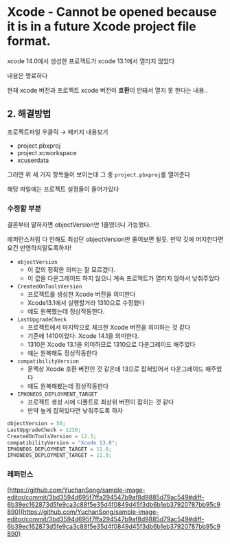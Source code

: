 # Xcode - Cannot be opened because it is in a future Xcode project file format.

xcode 14.0에서 생성한 프로젝트가 xcode 13.1에서 열리지 않았다

내용은 명료하다

현재 xcode 버전과 프로젝트 xcode 버전이 **호환**이 안돼서 열지 못 한다는 내용..

## **2. 해결방법**

프로젝트파일 우클릭 → 패키지 내용보기

- project.pbxproj
- project.xcworkspace
- xcuserdata

그러면 위 세 가지 항목들이 보이는데 그 중 `project.pbxproj`를 열어준다

해당 파일에는 프로젝트 설정들이 들어가있다

### 수정할 부분

결론부터 말하자면 objectVersion만 1줄였더니 가능했다.

레퍼런스처럼 다 안해도 최상단 objectVersion만 줄여보면 될듯. 만약 깃에 머지한다면 요건 반영하지말도록하자!

- `objectVersion`
    - 이 값의 정확한 의미는 잘 모르겠다.
    - 이 값을 다운그레이드 하지 않으니 계속 프로젝트가 열리지 않아서 낮춰주었다
- `CreatedOnToolsVersion`
    - 프로젝트를 생성한 Xcode 버전을 의미한다
    - Xcode13.1에서 실행할거라 1310으로 수정했다
    - 얘도 원복했는데 정상작동한다.
- `LastUpgradeCheck`
    - 프로젝트에서 마지막으로 체크한 Xcode 버전을 의미하는 것 같다
    - 기존에 1410이었다. Xcode 14.1을 의미한다.
    - 1310은 Xcode 13.1을 의미하므로 1310으로 다운그레이드 해주었다
    - 얘는 원복해도 정상작동한다
- `compatibilityVersion`
    - 문맥상 Xcode 호환 버전인 것 같은데 13으로 잡혀있어서 다운그레이드 해주었다
    - 얘도 원복해봤는데 정상작동한다
- `IPHONEOS_DEPLOYMENT_TARGET`
    - 프로젝트 생성 시에 디폴트로 최상위 버전이 잡히는 것 같다
    - 만약 높게 잡혀있다면 낮춰주도록 하자

```jsx
objectVersion = 50;
LastUpgradeCheck = 1230;
CreatedOnToolsVersion = 12.3;
compatibilityVersion = "Xcode 13.0";
IPHONEOS_DEPLOYMENT_TARGET = 11.0;
IPHONEOS_DEPLOYMENT_TARGET = 11.0;
```

### 레퍼런스

[https://github.com/YuchanSong/sample-image-editor/commit/3bd3594d695f7ffa294547b9af8d9885d79ac549#diff-6b39ec162873d5fe9ca3c88f5e35d4f0849d45f3db6b1eb37920787bb95c9890](https://github.com/YuchanSong/sample-image-editor/commit/3bd3594d695f7ffa294547b9af8d9885d79ac549#diff-6b39ec162873d5fe9ca3c88f5e35d4f0849d45f3db6b1eb37920787bb95c9890)

